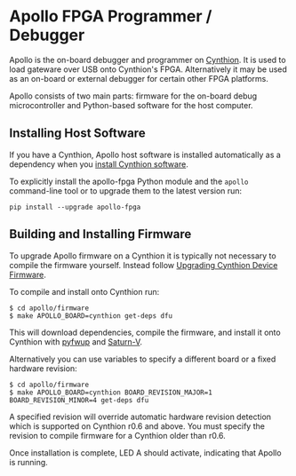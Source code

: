 # Apollo FPGA Programmer / Debugger

Apollo is the on-board debugger and programmer on [Cynthion](https://greatscottgadgets.com/cynthion/). It is used to load gateware over USB onto Cynthion's FPGA. Alternatively it may be used as an on-board or external debugger for certain other FPGA platforms.

Apollo consists of two main parts: firmware for the on-board debug microcontroller and Python-based software for the host computer.

## Installing Host Software

If you have a Cynthion, Apollo host software is installed automatically as a dependency when you [install Cynthion software](https://cynthion.readthedocs.io/en/latest/getting_started.html#cynthion-host-software-installation).

To explicitly install the apollo-fpga Python module and the `apollo` command-line tool or to upgrade them to the latest version run:
```
pip install --upgrade apollo-fpga
```

## Building and Installing Firmware

To upgrade Apollo firmware on a Cynthion it is typically not necessary to compile the firmware yourself. Instead follow [Upgrading Cynthion Device Firmware](https://cynthion.readthedocs.io/en/latest/getting_started.html#updating-cynthion-microcontroller-firmware-and-fpga-configuration-flash).

To compile and install onto Cynthion run:

```
$ cd apollo/firmware
$ make APOLLO_BOARD=cynthion get-deps dfu
```

This will download dependencies, compile the firmware, and install it onto Cynthion with [pyfwup](https://github.com/greatscottgadgets/pyfwup) and [Saturn-V](https://github.com/greatscottgadgets/saturn-v).

Alternatively you can use variables to specify a different board or a fixed hardware revision:

```
$ cd apollo/firmware
$ make APOLLO_BOARD=cynthion BOARD_REVISION_MAJOR=1 BOARD_REVISION_MINOR=4 get-deps dfu
```

A specified revision will override automatic hardware revision detection which is supported on Cynthion r0.6 and above. You must specify the revision to compile firmware for a Cynthion older than r0.6.

Once installation is complete, LED A should activate, indicating that Apollo is running.
